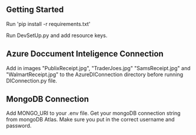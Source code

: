 ## Getting Started

Run 'pip install -r requirements.txt'

Run DevSetUp.py and add resource keys.

## Azure Doccument Inteligence Connection

Add in images "PublixReceipt.jpg", "TraderJoes.jpg" "SamsReceipt.jpg" and "WalmartReceipt.jpg" to the AzureDIConnection directory before running DIConnection.py file. 

## MongoDB Connection

Add MONGO_URI to your .env file. 
Get your mongoDB connection string from mongoDB Atlas. Make sure you put in the correct username and password. 
